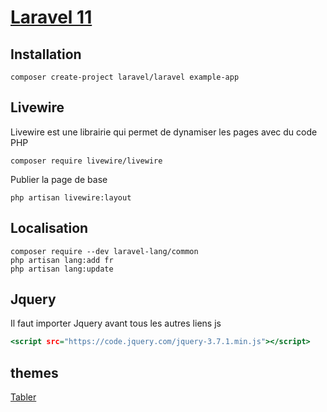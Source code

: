 # [Laravel 11](readme.md)

## Installation

```console
composer create-project laravel/laravel example-app
```

## Livewire

Livewire est une librairie qui permet de dynamiser les pages avec du code PHP

```console
composer require livewire/livewire
```

Publier la page de base

```console
php artisan livewire:layout
```

## Localisation

```console
composer require --dev laravel-lang/common
php artisan lang:add fr
php artisan lang:update
```

## Jquery

Il faut importer Jquery avant tous les autres liens js

```htm
<script src="https://code.jquery.com/jquery-3.7.1.min.js"></script>
```

## themes

[Tabler](https://preview.tabler.io/index.html)